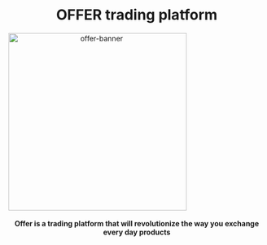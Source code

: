 <h1 align="center"><strong>OFFER trading platform</strong></h1>

<div align="center" style="max-width:350px !important;">
    <a href="https://github.com/OFFER-IL" target="_blank">
        <img width="350px" src="https://cdn-icons-png.flaticon.com/512/1969/1969111.png" alt="offer-banner" align="center" />
    </a>
</div>

<br/>

<div align="center"><strong>
	Offer is a trading platform that will revolutionize the way you exchange every day products
</strong></div>
<br />
